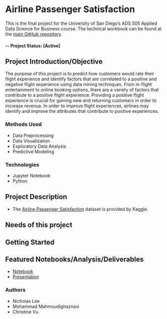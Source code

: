 # Airline Passenger Satisfaction
This is the final project for the University of San Diego’s ADS 505 Applied Data Science for Business course. The technical workbook can be found at the [main GitHub repository](https://github.com/nlee98/ADS-505-Business-Analytics).

#### -- Project Status: [Active]

## Project Introduction/Objective
The purpose of this project is to predict how customers would rate their flight experience and identify factors that are correlated to a positive and negative flight experience using data mining techniques. From in-flight entertainment to online booking options, there are a variety of factors that contribute to a positive flight experience. Providing a positive flight experience is crucial for gaining new and returning customers in order to increase revenue. In order to improve flight experiences, airlines may identify and improve the attributes that contribute to positive experiences.

### Methods Used
* Data Preprocessing
* Data Visualization
* Exploratory Data Analysis
* Predictive Modeling

### Technologies
* Jupyter Notebook
* Python

## Project Description
* The [Airline Passenger Satisfaction](https://www.kaggle.com/datasets/teejmahal20/airline-passenger-satisfaction) dataset is provided by Kaggle.

## Needs of this project

## Getting Started

## Featured Notebooks/Analysis/Deliverables
* [Notebook](https://github.com/nlee98/ADS-505-Business-Analytics/blob/main/ADS_505_Final_Project.ipynb)
* [Presentation](link)

### Authors
* Nicholas Lee
* Mohammad Mahmoudighaznavi
* Christine Vu
